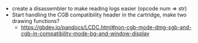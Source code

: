 - create a disassembler to make reading logs easier (opcode num => str)
- Start handling the CGB compatibility header in the cartridge, make two drawing functions?
  - https://gbdev.io/pandocs/LCDC.html#non-cgb-mode-dmg-sgb-and-cgb-in-compatibility-mode-bg-and-window-display